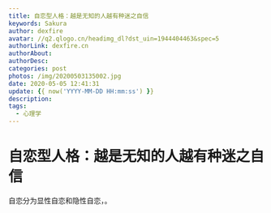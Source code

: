 ```yaml
---
title: 自恋型人格：越是无知的人越有种迷之自信
keywords: Sakura
author: dexfire
avatar: //q2.qlogo.cn/headimg_dl?dst_uin=1944404463&spec=5
authorLink: dexfire.cn
authorAbout:
authorDesc:
categories: post
photos: /img/20200503135002.jpg
date: 2020-05-05 12:41:31
update: {{ now('YYYY-MM-DD HH:mm:ss') }}
description:
tags:
  - 心理学
---
```


# 自恋型人格：越是无知的人越有种迷之自信

自恋分为显性自恋和隐性自恋，。